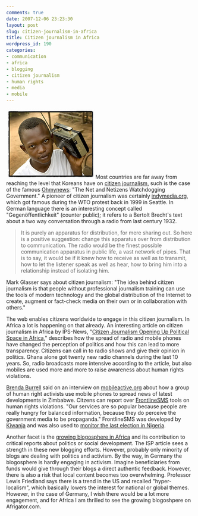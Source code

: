 ```yaml
---
comments: true
date: 2007-12-06 23:23:30
layout: post
slug: citizen-journalism-in-africa
title: Citizen journalism in Africa
wordpress_id: 190
categories:
- communication
- africa
- blogging
- citizen journalism
- human rights
- media
- mobile
---
```


[![Flickr: verhoogen.be](/images/radio-africa.jpg)](http://www.flickr.com/photos/quareba/131908540/)Most countries are far away from reaching the level that Koreans have on [citizen journalism](http://en.wikipedia.org/wiki/Citizen_journalism), such is the case of the famous [Ohmynews](http://english.ohmynews.com/): "The Net and Netizens Watchdogging Government." A pioneer of citizen journalism was certainly [indymedia.org](http://www.indymedia.org/de/index.shtml), which got famous during the WTO protest back in 1999 in Seattle. In German language there is an interesting concept called "Gegenöffentlichkeit" (counter public); it refers to a Bertolt Brecht's text about a two way conversation through a radio from last century 1932.


> It is purely an apparatus for distribution, for mere sharing out. So here is a positive suggestion: change this apparatus over from distribution to communication. The radio would be the finest possible communication apparatus in public life, a vast network of pipes. That is to say, it would be if it knew how to receive as well as to transmit, how to let the listener speak as well as hear, how to bring him into a relationship instead of isolating him.

Mark Glasser says about citizen journalism: "The idea behind citizen journalism is that people without professional journalism training can use the tools of modern technology and the global distribution of the Internet to create, augment or fact-check media on their own or in collaboration with others."


The web enables citizens worldwide to engage in this citizen journalism. In Africa a lot is happening on that already. An interesting article on citizen journalism in Africa by IPS-News, "[Citizen Journalism Opening Up Political Space in Africa](http://www.ipsnews.net/africa/nota.asp?idnews=39721)," describes how the spread of radio and mobile phones have changed the perception of politics and how this can lead to more transparency. Citizens can call in to radio shows and give their opinion in politics. Ghana alone got twenty new radio channels during the last 10 years. So, radio broadcasts more intensive according to the article, but also mobiles are used more and more to raise awareness about human rights violations.

[Brenda Burrell](http://www.kubatana.net/) said on an interview on [mobileactive.org](http://mobileactive.org/mobileactive07-preview-m) about how a group of human right activists use mobile phones to spread news of latest developments in Zimbabwe. Citzens can report over [FrontlineSMS](http://frontlinesms.kiwanja.net/) tools on human rights violations. "Our services are so popular because people are really hungry for balanced information, because they do perceive the government media to be propaganda." FrontlineSMS was developed by [Kiwanja](http://www.kiwanja.net/) and was also used to [monitor the last election in Nigeria](http://www.whiteafrican.com/docs/NMEM_Election_Report.pdf).

Another facet is the [growing blogosphere in Africa](http://whiteafrican.com/?p=813) and its contribution to critical reports about politics or social development. The ISP article sees a strength in these new blogging efforts. However, probably only minority of blogs are dealing with politics and activism. By the way, in Germany  the blogosphere is hardly engaging in activism. Imagine beneficiaries from funds would give through their blogs a direct authentic feedback. However, there is also a risk that local content becomes too overwhelming. Professor Lewis Friedland says there is a trend in the US and recalled "hyper-localism", which basically lowers the interest for national or global themes. However, in the case of Germany, I wish there would be a lot more engagement, and for Africa I am thrilled to see the growing blogoshpere on Afrigator.com.
